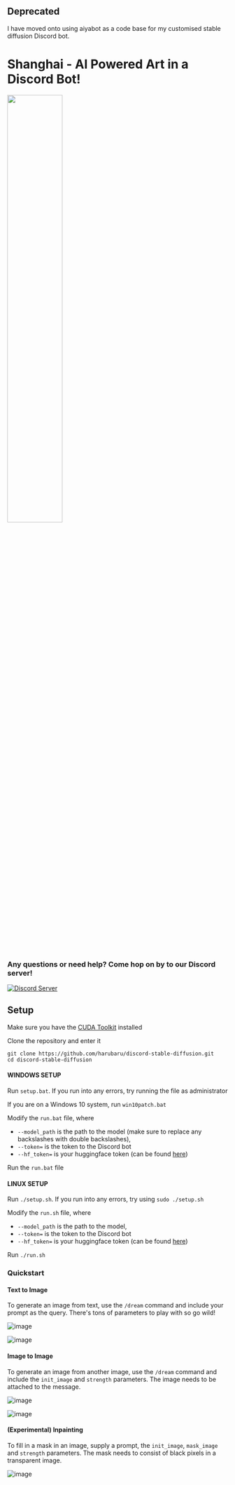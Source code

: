 ## Deprecated

I have moved onto using aiyabot as a code base for my customised stable diffusion Discord bot.

# Shanghai - AI Powered Art in a Discord Bot!

<img src=https://cdn.discordapp.com/attachments/971549874514444358/1012400070559277086/1502073419.png?3867929 width=50% height=50%>

### Any questions or need help? Come hop on by to our Discord server!

[![Discord Server](https://discordapp.com/api/guilds/930499730843250783/widget.png?style=banner2)](https://discord.gg/Sx6Spmsgx7)

## Setup
Make sure you have the [CUDA Toolkit](https://developer.nvidia.com/cuda-downloads) installed

Clone the repository and enter it
````
git clone https://github.com/harubaru/discord-stable-diffusion.git
cd discord-stable-diffusion
````

#### WINDOWS SETUP
Run `setup.bat`. If you run into any errors, try running the file as administrator

If you are on a Windows 10 system, run `win10patch.bat`

Modify the `run.bat` file, where
* `--model_path` is the path to the model (make sure to replace any backslashes with double backslashes),
* `--token=` is the token to the Discord bot
* `--hf_token=` is your huggingface token (can be found [here](https://huggingface.co/settings/tokens))

Run the `run.bat` file
#### LINUX SETUP
Run `./setup.sh`. If you run into any errors, try using `sudo ./setup.sh`

Modify the `run.sh` file, where
* `--model_path` is the path to the model,
* `--token=` is the token to the Discord bot
* `--hf_token=` is your huggingface token (can be found [here](https://huggingface.co/settings/tokens))

Run `./run.sh`

### Quickstart
#### Text to Image

To generate an image from text, use the ``/dream`` command and include your prompt as the query. There's tons of parameters to play with so go wild!

![image](https://user-images.githubusercontent.com/26317155/186722689-3cbca12a-531c-47f7-b87f-99918e9ed232.png)

![image](https://user-images.githubusercontent.com/26317155/186721768-3684f629-90c3-4ef2-82b8-1310200df437.png)


#### Image to Image

To generate an image from another image, use the ``/dream`` command and include the `init_image` and `strength` parameters. The image needs to be attached to the message.

![image](https://user-images.githubusercontent.com/26317155/186722463-ec3a6d24-36c1-48f8-b09a-57651706848c.png)

![image](https://user-images.githubusercontent.com/26317155/186722528-7e652a21-fd02-4071-9fc1-87a31dfb6e63.png)


#### (Experimental) Inpainting

To fill in a mask in an image, supply a prompt, the `init_image`, `mask_image` and `strength` parameters. The mask needs to consist of black pixels in a transparent image.

![image](https://user-images.githubusercontent.com/26317155/186722970-71a662dc-16a8-4bb4-8696-3bafb3e08e65.png)

